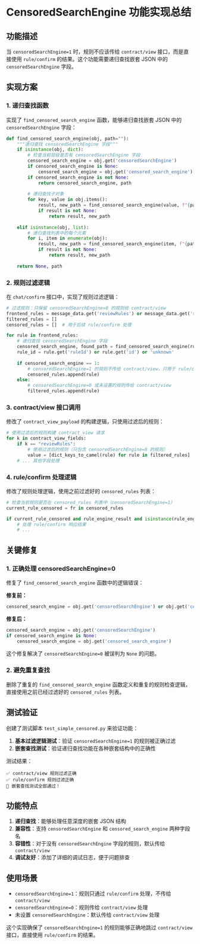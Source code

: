 # CensoredSearchEngine 功能实现总结

## 功能描述

当 `censoredSearchEngine=1` 时，规则不应该传给 `contract/view` 接口，而是直接使用 `rule/confirm` 的结果。这个功能需要递归查找嵌套 JSON 中的 `censoredSearchEngine` 字段。

## 实现方案

### 1. **递归查找函数**

实现了 `find_censored_search_engine` 函数，能够递归查找嵌套 JSON 中的 `censoredSearchEngine` 字段：

```python
def find_censored_search_engine(obj, path=""):
    """递归查找 censoredSearchEngine 字段"""
    if isinstance(obj, dict):
        # 检查当前层级是否有 censoredSearchEngine 字段
        censored_search_engine = obj.get('censoredSearchEngine')
        if censored_search_engine is None:
            censored_search_engine = obj.get('censored_search_engine')
        if censored_search_engine is not None:
            return censored_search_engine, path
        
        # 递归查找子对象
        for key, value in obj.items():
            result, new_path = find_censored_search_engine(value, f"{path}.{key}" if path else key)
            if result is not None:
                return result, new_path
                
    elif isinstance(obj, list):
        # 递归查找列表中的每个元素
        for i, item in enumerate(obj):
            result, new_path = find_censored_search_engine(item, f"{path}[{i}]" if path else f"[{i}]")
            if result is not None:
                return result, new_path
    
    return None, path
```

### 2. **规则过滤逻辑**

在 `chat/confirm` 接口中，实现了规则过滤逻辑：

```python
# 过滤规则：只保留 censoredSearchEngine=0 的规则给 contract/view
frontend_rules = message_data.get('reviewRules') or message_data.get('review_rules') or []
filtered_rules = []
censored_rules = []  # 用于后续 rule/confirm 处理

for rule in frontend_rules:
    # 递归查找 censoredSearchEngine 字段
    censored_search_engine, found_path = find_censored_search_engine(rule)
    rule_id = rule.get('ruleId') or rule.get('id') or 'unknown'
    
    if censored_search_engine == 1:
        # censoredSearchEngine=1 的规则不传给 contract/view，只用于 rule/confirm
        censored_rules.append(rule)
    else:
        # censoredSearchEngine=0 或未设置的规则传给 contract/view
        filtered_rules.append(rule)
```

### 3. **contract/view 接口调用**

修改了 `contract_view_payload` 的构建逻辑，只使用过滤后的规则：

```python
# 使用过滤后的规则构建 contract_view 请求
for k in contract_view_fields:
    if k == "reviewRules":
        # 使用过滤后的规则（只包含 censoredSearchEngine=0 的规则）
        value = [dict_keys_to_camel(rule) for rule in filtered_rules]
    # ... 其他字段处理
```

### 4. **rule/confirm 处理逻辑**

修改了规则处理逻辑，使用之前过滤好的 `censored_rules` 列表：

```python
# 检查当前规则是否在 censored_rules 列表中（censoredSearchEngine=1）
current_rule_censored = fr in censored_rules

if current_rule_censored and rule_engine_result and isinstance(rule_engine_result, dict) and not rule_engine_result.get('error'):
    # 处理 rule/confirm 响应结果
    # ...
```

## 关键修复

### 1. **正确处理 censoredSearchEngine=0**

修复了 `find_censored_search_engine` 函数中的逻辑错误：

**修复前：**
```python
censored_search_engine = obj.get('censoredSearchEngine') or obj.get('censored_search_engine')
```

**修复后：**
```python
censored_search_engine = obj.get('censoredSearchEngine')
if censored_search_engine is None:
    censored_search_engine = obj.get('censored_search_engine')
```

这个修复解决了 `censoredSearchEngine=0` 被误判为 `None` 的问题。

### 2. **避免重复查找**

删除了重复的 `find_censored_search_engine` 函数定义和重复的规则检查逻辑，直接使用之前已经过滤好的 `censored_rules` 列表。

## 测试验证

创建了测试脚本 `test_simple_censored.py` 来验证功能：

1. **基本过滤逻辑测试**：验证 `censoredSearchEngine=1` 的规则被正确过滤
2. **嵌套查找测试**：验证递归查找功能在各种嵌套结构中的正确性

测试结果：
```
✅ contract/view 规则过滤正确
✅ rule/confirm 规则过滤正确
🎉 嵌套查找测试全部通过！
```

## 功能特点

1. **递归查找**：能够处理任意深度的嵌套 JSON 结构
2. **兼容性**：支持 `censoredSearchEngine` 和 `censored_search_engine` 两种字段名
3. **容错性**：对于没有 `censoredSearchEngine` 字段的规则，默认传给 `contract/view`
4. **调试友好**：添加了详细的调试日志，便于问题排查

## 使用场景

- `censoredSearchEngine=1`：规则只通过 `rule/confirm` 处理，不传给 `contract/view`
- `censoredSearchEngine=0`：规则传给 `contract/view` 处理
- 未设置 `censoredSearchEngine`：默认传给 `contract/view` 处理

这个实现确保了 `censoredSearchEngine=1` 的规则能够正确地跳过 `contract/view` 接口，直接使用 `rule/confirm` 的结果。 